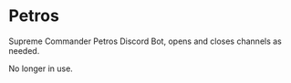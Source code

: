 # Petros
Supreme Commander Petros Discord Bot, opens and closes channels as needed.

No longer in use.
